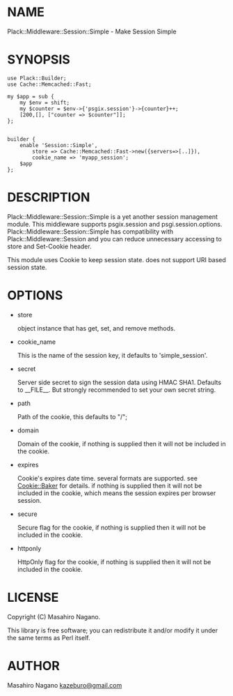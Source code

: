 # NAME

Plack::Middleware::Session::Simple - Make Session Simple

# SYNOPSIS

    use Plack::Builder;
    use Cache::Memcached::Fast;

    my $app = sub {
        my $env = shift;
        my $counter = $env->{'psgix.session'}->{counter}++;
        [200,[], ["counter => $counter"]];
    };
    

    builder {
        enable 'Session::Simple',
            store => Cache::Memcached::Fast->new({servers=>[..]}),
            cookie_name => 'myapp_session';
        $app
    };



# DESCRIPTION

Plack::Middleware::Session::Simple is a yet another session management module.
This middleware supports psgix.session and psgi.session.options. 
Plack::Middleware::Session::Simple has compatibility with Plack::Middleware::Session 
and you can reduce unnecessary accessing to store and Set-Cookie header.

This module uses Cookie to keep session state. does not support URI based session state.

# OPTIONS

- store

    object instance that has get, set, and remove methods.

- cookie\_name

    This is the name of the session key, it defaults to 'simple\_session'.

- secret

    Server side secret to sign the session data using HMAC SHA1. Defaults to \_\_FILE\_\_.
    But strongly recommended to set your own secret string.

- path

    Path of the cookie, this defaults to "/";

- domain

    Domain of the cookie, if nothing is supplied then it will not be included in the cookie.

- expires

    Cookie's expires date time. several formats are supported. see [Cookie::Baker](http://search.cpan.org/perldoc?Cookie::Baker) for details.
    if nothing is supplied then it will not be included in the cookie, which means the session expires per browser session.

- secure

    Secure flag for the cookie, if nothing is supplied then it will not be included in the cookie.

- httponly

    HttpOnly flag for the cookie, if nothing is supplied then it will not be included in the cookie.

# LICENSE

Copyright (C) Masahiro Nagano.

This library is free software; you can redistribute it and/or modify
it under the same terms as Perl itself.

# AUTHOR

Masahiro Nagano <kazeburo@gmail.com>
